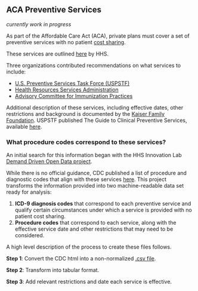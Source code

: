 
## ACA Preventive Services ##

_currently work in progress_

As part of the Affordable Care Act (ACA), private plans must cover a set of preventive services with no patient [cost sharing](https://www.healthcare.gov/glossary/cost-sharing/).  

These services are outlined [here](https://www.healthcare.gov/preventive-care-benefits/) by HHS. 

Three organizations contributed recommendations on what services to include:  
- [U.S. Preventive Services Task Force (USPSTF)](http://www.uspreventiveservicestaskforce.org/Page/Name/uspstf-a-and-b-recommendations/)  
-  [Health Resources Services Administration](http://www.hrsa.gov/womensguidelines/)  
-  [Advisory Committee for Immunization Practices](http://www.cdc.gov/vaccines/hcp/acip-recs/index.html)

Additional description of these services, including effective dates, other restrictions and background is documented by the [Kaiser Family Foundation](http://kff.org/health-reform/fact-sheet/preventive-services-covered-by-private-health-plans/?utm_campaign=KFF%3A+The+Latest&utm_source=hs_email&utm_medium=email&utm_content=21094055&_hsenc=p2ANqtz--zIJs8wbq4DTDh07BVoNAizYbQMiW43pZk7mO4pVSEjJGJhH5W4X9rTlX9UP5-GL8dVrRAXIj_8lezzzPIqS1kloaGF44LvxCoR3yIQ_y0z8dR1Xk&_hsmi=21094055). USPSTF published The Guide to Clinical  Preventive Services, available [here](http://www.uspreventiveservicestaskforce.org/Page/Name/tools-and-resources-for-better-preventive-care). 


### What procedure codes correspond to these services? ###

An initial search for this information began with the HHS Innovation Lab [Demand Driven Open Data project](https://github.com/demand-driven-open-data/ddod-intake/issues/44).


While there is no official guidance, CDC published a list of procedure and diagnostic codes that align with these services [here](http://www.cdc.gov/prevention/billingcodes.html).  This project transforms the information provided into two machine-readable data set ready for analysis:  
1. **ICD-9 diagnosis codes** that correspond to each preventive service and qualify certain circumstances under which a service is provided with no patient cost sharing.  
2. **Procedure codes** that correspond to each service, along with the effective service date and other restrictions that may need to be considered.


A high level description of the process to create these files follows.

**Step 1**: Convert the CDC html into a non-normalized [.csv  file](data/ACA_Preventive_Services_CDC_Copy.csv).



**Step 2**: Transform into tabular format.


**Step 3**: Add relevant restrictions and date each service is effective.


